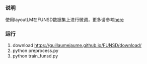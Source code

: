 ### 说明
使用layoutLM在FUNSD数据集上进行微调，更多请参考[here](https://geasyheart.github.io/2022/12/12/layoutLM%E5%BE%AE%E8%B0%83FUNSD%E6%95%B0%E6%8D%AE%E9%9B%86/)
### 运行
1. download https://guillaumejaume.github.io/FUNSD/download/
2. python preprocess.py
3. python train_funsd.py